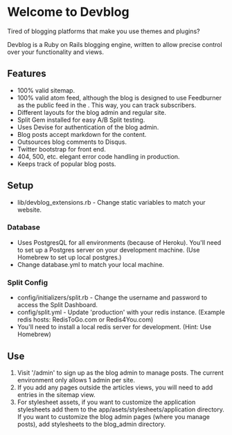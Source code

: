 # Welcome to Devblog

Tired of blogging platforms that make you use themes and plugins?

Devblog is a Ruby on Rails blogging engine, written to allow precise control over your functionality and views.

## Features
* 100% valid sitemap.
* 100% valid atom feed, although the blog is designed to use Feedburner as the public feed in the <head>.  This way, you can track subscribers.
* Different layouts for the blog admin and regular site.
* Split Gem installed for easy A/B Split testing.
* Uses Devise for authentication of the blog admin.
* Blog posts accept markdown for the content.
* Outsources blog comments to Disqus.
* Twitter bootstrap for front end.
* 404, 500, etc. elegant error code handling in production.
* Keeps track of popular blog posts.

## Setup
* lib/devblog_extensions.rb - Change static variables to match your website.

### Database
* Uses PostgresQL for all environments (because of Heroku).  You'll need to set up a Postgres server on your development machine.  (Use Homebrew to set up local postgres.)
* Change database.yml to match your local machine.

### Split Config
* config/initializers/split.rb - Change the username and password to access the Split Dashboard.
* config/split.yml - Update 'production' with your redis instance.  (Example redis hosts:  RedisToGo.com or Redis4You.com)
* You'll need to install a local redis server for development.  (Hint: Use Homebrew)

## Use
1. Visit '/admin' to sign up as the blog admin to manage posts.  The current environment only allows 1 admin per site.  
2. If you add any pages outside the articles views, you will need to add entries in the sitemap view.
3. For stylesheet assets, if you want to customize the application stylesheets add them to the app/asets/stylesheets/application directory.  If you want to customize the blog admin pages (where you manage posts), add stylesheets to the blog_admin directory.